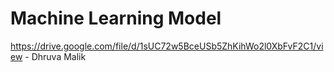 
# Machine Learning Model

https://drive.google.com/file/d/1sUC72w5BceUSb5ZhKihWo2l0XbFvF2C1/view - Dhruva Malik 
